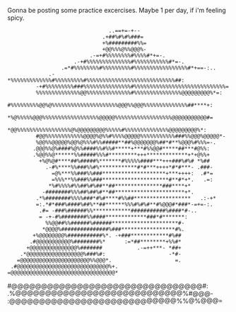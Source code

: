 Gonna be posting some practice excercises. Maybe 1 per day, if i'm feeling spicy.

                                                                                                                                                                  
                                    ..==+=-+--                                  
                                  .+##%#%#%###=                                 
                                  +%#########%%=                                
                                  +@@%%%@%%@@@%-                                
                              .-=+#%%%%%%%%#%%%%#*+=-.                          
                         .-+#%%%%%%%%%%%%%%#%%%%%%%%%%%#*=-.                    
                     .=*#%%%%%%%%#%%%%%%%%%#%%%%%%%%%%%%%%%%%#*+==-:..          
                 .-*%%%%%%%%%%%%%#%%%%%%%%%#%%%%%%%%%%%%%%%%%%%%%%%%%%%%##:     
             -+#%%%%%%%%%###%%%%%%%%%%%%%%%#%%%%%%%%%%%%%%%%%%%%%%%%%%%%%=      
             %%%%%%%%%%%%%%@@%%%%%%%%%%%%%%#%%%%%%%%%%%%%%%@@@@@@@@@%*=:        
             #%%%%%%%%%@@%@%%%%%%%%%%%%%%%%%%%%%@@@%%@@@%%%%%%%%%%%%%%##****+:  
             *%@%%%%%@@@%%%%%%%%%%%%%%%%%%@@@@@%%%%%%%%%%%%%%%%%%@@@@@@@@@@@#=  
             *@@%%%%%%%%%%%%%%%%%@%@@@@@@@@@%%%%%#%%%%%%%%%%%%%%@@@@@@@@@%*:    
             #@@%%%%%%%%%%%%@@@@%@%%#%%%%@@@@@%%%%%%%%%%%###%%@@@%@@@@@*-       
             %@@%%@@@@@%@@%@%%%#%%#####**##%@@@@@@@%##*#**%@@@%#%%%=-.          
            .@@@%%@%####%@%%####%%#%%#*****+***#%%@@#*****##***#@%%:            
            .%@@%%@******%%#####%%%#*********+++*************+*+@%%+            
              +%@%@#****##%#####%*******#%%%%%####***+++###%#%# *%##            
                .-#%****%%###%%#%************#*#***++++*#*#***- .###-           
                  =@%***%%###%%###********************+***++++:  .#*=           
                  =%%%**%%###%%###*********************#**#*+*.   .=:           
                 *%#%%%%#%%##%#%##**##***************###****+*                  
               -########%%%##%##%#**##**********************+*.                 
             .*%########%%%%###*#%#****#%%##******************   .:-+*          
             =:.*#*###%####%##%**##******%%%#%#%#**#%@@@#*###*-=+=-:.           
              .#= -###%######%%************###########%####*#-..                
              = -+-#%########%%####*************###*#*******:                   
                %%@@##%%######%######*********************#-                    
               *@@@@%###############%###*****************#%.                    
            +%@@@@@@@@%###########%*. -+###************#%##                     
           .#@@@@@@@@@@@%########%*      :=*##********+%%#*                     
          +@@@@@@@@@@@@@@@%#######           .-=++***- *##+                     
        .*@@@@@@@@@@@@@@@@@@%###%#:                    -*#-                     
       =@@@@@@@@@@@@@@@@@@@@@@%%@@@*.                    =.                     
     .#@@@@@@@@@@@@@@@@@@@@@@@@@@@@@%+.                                         
    =@@@@@@@@@@@@@@@@@@@@@@@@@@@@@@@@@*                                         
   #@@@@@@@@@@@@@@@@@@@@@@@@@@@@@@@@#:                                          
 .%@@@@@@@@@@@@@@@@@@@@@@@@@@@@%#@@@-                                           
:@@@@@@@@@@@@@@@@@@@@@@@@@@@@%%@%@@@=                                          

